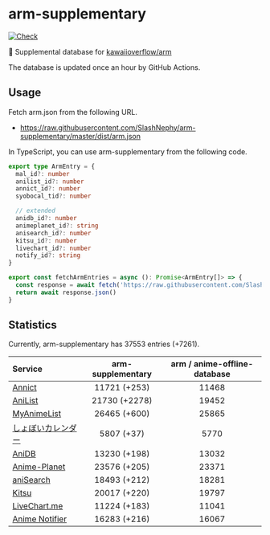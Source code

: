 # arm-supplementary

[![Check](https://github.com/SlashNephy/arm-supplementary/actions/workflows/check-node.yml/badge.svg)](https://github.com/SlashNephy/arm-supplementary/actions/workflows/check-node.yml)

💊 Supplemental database for [kawaiioverflow/arm](https://github.com/kawaiioverflow/arm)

The database is updated once an hour by GitHub Actions.

## Usage

Fetch arm.json from the following URL.

- https://raw.githubusercontent.com/SlashNephy/arm-supplementary/master/dist/arm.json

In TypeScript, you can use arm-supplementary from the following code.

```TypeScript
export type ArmEntry = {
  mal_id?: number
  anilist_id?: number
  annict_id?: number
  syobocal_tid?: number

  // extended
  anidb_id?: number
  animeplanet_id?: string
  anisearch_id?: number
  kitsu_id?: number
  livechart_id?: number
  notify_id?: string
}

export const fetchArmEntries = async (): Promise<ArmEntry[]> => {
  const response = await fetch('https://raw.githubusercontent.com/SlashNephy/arm-supplementary/master/dist/arm.json')
  return await response.json()
}
```

## Statistics

Currently, arm-supplementary has 37553 entries (+7261).

| Service                                     | arm-supplementary | arm / anime-offline-database |
| :------------------------------------------ | :---------------: | :--------------------------: |
| [Annict](https://annict.com)                |   11721 (+253)    |            11468             |
| [AniList](https://anilist.co)               |   21730 (+2278)   |            19452             |
| [MyAnimeList](https://myanimelist.net)      |   26465 (+600)    |            25865             |
| [しょぼいカレンダー](https://cal.syoboi.jp) |    5807 (+37)     |             5770             |
| [AniDB](https://anidb.net)                  |   13230 (+198)    |            13032             |
| [Anime-Planet](https://anime-planet.com)    |   23576 (+205)    |            23371             |
| [aniSearch](https://anisearch.com)          |   18493 (+212)    |            18281             |
| [Kitsu](https://kitsu.io)                   |   20017 (+220)    |            19797             |
| [LiveChart.me](https://livechart.me)        |   11224 (+183)    |            11041             |
| [Anime Notifier](https://notify.moe)        |   16283 (+216)    |            16067             |
